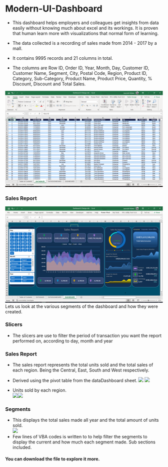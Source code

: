 # Modern-UI-Dashboard
+ This dashboard helps employers and colleagues get insights from data easily without knowing much about excel and its workings. It is proven that human learn more with visualizations that normal form of learning.

+ The data collected is a recording of sales made from 2014 - 2017 by a mall.
+ It contains 9995 records and 21 columns in total.
+ The columns are Row ID, Order ID, Year, Month, Day, Customer ID, Customer Name, Segment, City, Postal Code, Region, Product ID, Category, Sub-Category, Product Name, Product Price, Quantity, % Discount, Discount and Total Sales.

![Data Entry](images/DataEntry.PNG)

### Sales Report
![Sales Report](images/Dashboard.PNG)
Lets us look at the various segments of the dashboard and how they were created.

### Slicers
<!-- ![](images/Slicers.PNG) -->
<!-- <img src="images/Slicers.png" alt="Slicers" height = 300 /> -->

+ The slicers are use to filter the period of transaction you want the report performed on, according to day, month and year

### Sales Report
+ The sales report represents the total units sold and the total sales of each region. Being the Central, East, South and West respectively.
+ Derived using the pivot table from the dataDashboard sheet.
![](images%5CTotalRegionSales.PNG) ![](images%5CdataTotalRegionSales.PNG)

+ Units sold by each region. <br>
![](images%5CTotalUnits.PNG)![](images%5CdataTotalUnits.PNG)
### Segments
+ This displays the total sales made all year and the total amount of units sold. <br>
![](images%5CVBAMenu.PNG)
+ Few lines of VBA codes is written to to help filter the segments to display the current and how much each segment made. Sub sections included.

####  You can download the file to explore it more.


